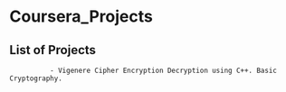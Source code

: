# Coursera_Projects

## List of Projects
              
              - Vigenere Cipher Encryption Decryption using C++. Basic Cryptography.

